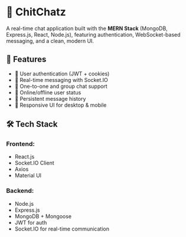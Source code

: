 # 💬 ChitChatz

A real-time chat application built with the **MERN Stack** (MongoDB, Express.js, React, Node.js), featuring authentication, WebSocket-based messaging, and a clean, modern UI.

## 🚀 Features

- 🔐 User authentication (JWT + cookies)
- 💬 Real-time messaging with Socket.IO
- 🧾 One-to-one and group chat support
- 📡 Online/offline user status
- 📁 Persistent message history
- 📱 Responsive UI for desktop & mobile

## 🛠️ Tech Stack

### Frontend:

- React.js
- Socket.IO Client
- Axios
- Material UI

### Backend:

- Node.js
- Express.js
- MongoDB + Mongoose
- JWT for auth
- Socket.IO for real-time communication
